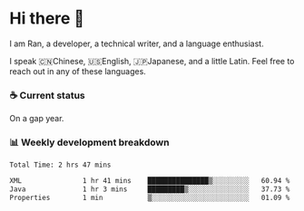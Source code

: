 # Hi there 👋

I am Ran, a developer, a technical writer, and a language enthusiast.

I speak 🇨🇳Chinese, 🇺🇸English, 🇯🇵Japanese, and a little Latin. Feel free to reach out in any of these languages.

<!-- [LinkedIn]() | [Twitter]() | [📧]() -->

### ☕ Current status

On a gap year.

### 📊 Weekly development breakdown

<!--START_SECTION:waka-->

```txt
Total Time: 2 hrs 47 mins

XML               1 hr 41 mins    ███████████████▒░░░░░░░░░   60.94 %
Java              1 hr 3 mins     █████████▒░░░░░░░░░░░░░░░   37.73 %
Properties        1 min           ▒░░░░░░░░░░░░░░░░░░░░░░░░   01.09 %
```

<!--END_SECTION:waka-->
